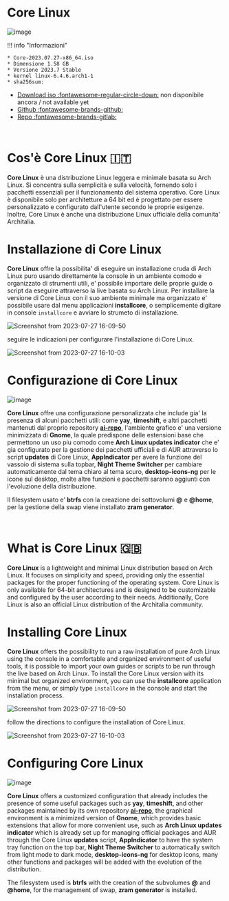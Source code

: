 
# Core Linux

![image](https://github.com/ArchItalia/site/assets/117321045/2504dc34-09e2-456d-9c45-85deb777e9cd)






!!! info "Informazioni"

    
    * Core-2023.07.27-x86_64.iso
    * Dimensione 1.58 GB
    * Versione 2023.7 Stable
    * kernel linux-6.4.6.arch1-1
    * sha256sum: 

- [Download iso :fontawesome-regular-circle-down:](#) non disponibile ancora / not available yet
- [Github :fontawesome-brands-github:](https://github.com/ArchItalia/core-linux)
- [Repo :fontawesome-brands-gitlab:](https://gitlab.com/architalialinux/ai-repo)

<br>

# Cos'è Core Linux 🇮🇹

**Core Linux** è una distribuzione Linux leggera e minimale basata su Arch Linux. Si concentra sulla semplicità e sulla velocità, fornendo solo i pacchetti essenziali per il funzionamento del sistema operativo. Core Linux è disponibile solo per architetture a 64 bit ed è progettato per essere personalizzato e configurato dall'utente secondo le proprie esigenze. Inoltre, Core Linux è anche una distribuzione Linux ufficiale della comunita' Architalia.

# Installazione di Core Linux

**Core Linux** offre la possibilita' di eseguire un installazione cruda di Arch Linux puro usando direttamente la console in un ambiente comodo e organizzato di strumenti utili, e' possibile importare delle proprie guide o script da eseguire attraverso la live basata su Arch Linux. Per installare la versione di Core Linux con il suo ambiente minimale ma organizzato e' possibile usare dal menu applicazioni **installcore**, o semplicemente digitare in console `installcore` e avviare lo strumeto di installazione.

![Screenshot from 2023-07-27 16-09-50](https://github.com/ArchItalia/site/assets/117321045/1f56011f-757d-4ca0-9b65-1574fe0b1ce1)

seguire le indicazioni per configurare l'installazione di Core Linux.

![Screenshot from 2023-07-27 16-10-03](https://github.com/ArchItalia/site/assets/117321045/444b36e2-9a8e-4868-a38f-b6d713cf8d9a)

# Configurazione di Core Linux 

![image](https://github.com/ArchItalia/site/assets/117321045/95d8cd5c-1e1d-46da-af41-99462d521c4f)


**Core Linux** offre una configurazione personalizzata che include gia' la presenza di alcuni pacchetti utili: come **yay**, **timeshift**, e altri pacchetti mantenuti dal proprio repository [**ai-repo**](https://architalia.github.io/site/Download/ai-repo/), l'ambiente grafico e' una versione minimizzata di **Gnome**, la quale predispone delle estensioni base che permettono un uso piu comodo come **Arch Linux updates indicator** che e' gia configurato per la gestione dei pacchetti ufficiali e di AUR attraverso lo script **updates** di Core Linux, **AppIndicator** per avere la funzione del vassoio di sistema sulla topbar, **Night Theme Switcher** per cambiare automaticamente dal tema chiaro al tema scuro, **desktop-icons-ng** per le icone sul desktop, molte altre funzioni e pacchetti saranno aggiunti con l'evoluzione della distribuzione.  


Il filesystem usato e' **btrfs** con la creazione dei sottovolumi **@** e **@home**, per la gestione della swap viene installato **zram generator**. 

<br>

# What is Core Linux 🇬🇧

**Core Linux** is a lightweight and minimal Linux distribution based on Arch Linux. It focuses on simplicity and speed, providing only the essential packages for the proper functioning of the operating system. Core Linux is only available for 64-bit architectures and is designed to be customizable and configured by the user according to their needs. Additionally, Core Linux is also an official Linux distribution of the Architalia community.

# Installing Core Linux

**Core Linux** offers the possibility to run a raw installation of pure Arch Linux using the console in a comfortable and organized environment of useful tools, it is possible to import your own guides or scripts to be run through the live based on Arch Linux. To install the Core Linux version with its minimal but organized environment, you can use the **installcore** application from the menu, or simply type `installcore` in the console and start the installation process.

![Screenshot from 2023-07-27 16-09-50](https://github.com/ArchItalia/site/assets/117321045/1f56011f-757d-4ca0-9b65-1574fe0b1ce1)

follow the directions to configure the installation of Core Linux.

![Screenshot from 2023-07-27 16-10-03](https://github.com/ArchItalia/site/assets/117321045/444b36e2-9a8e-4868-a38f-b6d713cf8d9a)

# Configuring Core Linux

![image](https://github.com/ArchItalia/site/assets/117321045/95d8cd5c-1e1d-46da-af41-99462d521c4f)

**Core Linux** offers a customized configuration that already includes the presence of some useful packages such as **yay**, **timeshift**, and other packages maintained by its own repository [**ai-repo**](https://architalia.github.io/site/Download/ai-repo/), the graphical environment is a minimized version of **Gnome**, which provides basic extensions that allow for more convenient use, such as **Arch Linux updates indicator** which is already set up for managing official packages and AUR through the Core Linux **updates** script, **AppIndicator** to have the system tray function on the top bar, **Night Theme Switcher** to automatically switch from light mode to dark mode, **desktop-icons-ng** for desktop icons, many other functions and packages will be added with the evolution of the distribution.

The filesystem used is **btrfs** with the creation of the subvolumes **@** and **@home**, for the management of swap, **zram generator** is installed.
